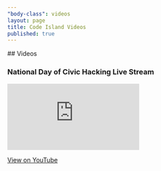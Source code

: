 ```yaml
---
"body-class": videos
layout: page
title: Code Island Videos
published: true
---
```

<div class="ytcontainer">
## Videos

### National Day of Civic Hacking Live Stream

<iframe src="http://www.youtube.com/embed/dwCFOywyX78" frameborder="0" allowfullscreen></iframe>

[View on YouTube](http://youtu.be/dwCFOywyX78)
</div>
<script src="../javascripts/jquery.fitvids.js"></script>
<script>
	$(".ytcontainer").fitVids();
</script>